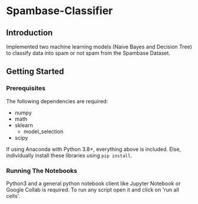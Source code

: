 # Spambase-Classifier

## Introduction

Implemented two machine learning models (Naive Bayes and Decision Tree) to classify data into spam or not spam from the Spambase Dataset.

## Getting Started

### Prerequisites

The following dependencies are required:<br/>

* numpy
* math
* sklearn
    * model_selection
* scipy

If using Anaconda with Python 3.8+, everything above is included. Else, individually install these libraries using `pip install`.

### Running The Notebooks

Python3 and a general python notebook client like Jupyter Notebook or Google Collab is required. To run any script open it and click on 'run all cells'.
